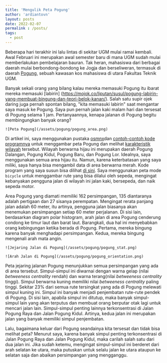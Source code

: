```yaml
---
title: 'Mengulik Peta Pogung'
author: 'ardiantovn'
layout: posts
date: 2022-02-07
permalink : /posts/
tags:
  - post
---
```


Beberapa hari terakhir ini lalu lintas di sekitar UGM mulai ramai kembali. Awal Februari ini merupakan awal semester baru di mana UGM sudah mulai memberlakukan pembelajaran bauran. Tak heran, mahasiswa dari berbagai daerah mulai berbondong-bondong ke Jogja dan berseliweran, termasuk di daerah [Pogung](https://www.google.com/maps/search/pogung/@-7.7586339,110.3725765,16z), sebuah kawasan kos mahasiswa di utara Fakultas Teknik UGM. 

Banyak sekali orang yang bilang kalau mereka memasuki Pogung itu ibarat mereka memasuki [labirin] (https://mojok.co/liputan/susul/pogung-labirin-yang-membuat-bingung-dan-teori-belok-kanan/). Salah satu supir ojek daring juga pernah spontan bilang, "kita memasuki labirin" saat mengantar saya masuk ke Pogung. Saya pun pernah jalan kaki malam hari dan tersesat di Pogung selama 1 jam. Pertanyaannya, kenapa jalanan di Pogung begitu membingungkan banyak orang? 

```
![Peta Pogung](/assets/pogung/pogung_area.png)
```


Di artikel ini, saya menggunakan pustaka [osmnx](https://github.com/gboeing/osmnx)dan [contoh-contoh kode programnya](https://github.com/gboeing/osmnx-examples/tree/main/notebooks) untuk menggambar peta Pogung dan melihat [karakteristik wilayah](https://geoffboeing.com/publications/osmnx-complex-street-networks/) tersebut. Wilayah berwarna hijau ini merupakan daerah Pogung Dalangan, Pogung Kidul, Pogung Baru, dan Pogung Lor. Idealnya, saya menggunakan semua area hijau itu. Namun, karena keterbatasan yang saya miliki, saya hanya bisa mengambil data di area berwarna merah. Kode program yang saya susun bisa dilihat [di sini](https://github.com/ardiantovn/map_exploration). Saya menggunakan peta mode ```bicycle``` untuk menggambar rute yang bisa dilalui oleh sepeda, mengingat kebanyakan pengguna jalan di wilayah ini jalan kaki, bersepeda, dan naik sepeda motor.


Area Pogung yang diamati memiliki 162 persimpangan, 135 diantaranya adalah pertigaan dan 27 sisanya perempatan. Mengingat rerata panjang jalan adalah 60 meter, itu artinya, pengguna jalan biasanya akan menemukan persimpangan setiap 60 meter perjalanan. Di sisi lain, berdasarkan diagram polar histogram, arah jalan di area Pogung cenderung condong ke timur laut dan barat laut. Barangkali, dua hal ini menyebabkan orang kebingungan ketika berada di Pogung. Pertama, mereka bingung karena banyak menghadapi persimpangan. Kedua, mereka bingung mengenali arah mata angin.

```
![Jejaring Jalan di Pogung](/assets/pogung/pogung_stat.png)
```

```
![Arah Jalan di Pogung](/assets/pogung/pogung_orientation.png)
```

Peta jejaring jalanan Pogung menunjukkan semua persimpangan yang ada di area tersebut. Simpul-simpul ini diwarnai dengan warna gelap (nilai _betweeness centrality_ rendah) dan warna terang(nilai _betweeness centrality_ tinggi).  Simpul berwarna kuning memiliki nilai _betweeness centrality_ paling tinggi. Sekitar 23% dari semua rute tersingkat yang ada di Pogung melewati simpul kuning ini. Simpul ini banyak menjadi penjembatan rute-rute pendek di Pogung. Di sisi lain, apabila simpul ini ditutup, maka banyak simpul-simpul lain yang akan terputus dan membuat orang berputar otak lagi untuk mencari jalan lain. Simpul-simpul penting lainnya terkonsentrasi di Jalan Pogung Raya dan Jalan Pogung Kidul. Artinya, kedua jalan ini merupakan jalan yang banyak memiliki simpul penjembatan. 

Lalu, bagaimana keluar dari Pogung seandainya kita tersesat dan tidak bisa melihat peta? Menurut saya, karena banyak simpul penting terkonsentrasi di Jalan Pogung Raya dan Jalan Pogung Kidul, maka carilah salah satu dari dua jalan ini. Jika sudah ketemu, mengingat simpul-simpul ini berderet dari arah selatan ke utara, maka putuskan untuk selalu jalan ke utara ataupun ke selatan saja dan abaikan persimpangan yang mengganggu.
